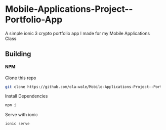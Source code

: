 # Mobile-Applications-Project--Portfolio-App


A simple ionic 3 crypto portfolio app I made for my Mobile Applications Class

## Building

#### NPM
Clone this repo
````bash 
git clone https://github.com/ola-wale/Mobile-Applications-Project--Portfolio-App.git
````
Install Dependencies
````bash 
npm i
````
Serve with ionic
````bash 
ionic serve
````

